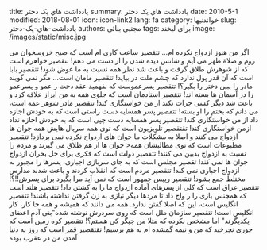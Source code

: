 title: يادداشت هاي يک دختر
summary: يادداشت هاي يک دختر
date: 2010-5-1
modified: 2018-08-01
icon:  icon-link2
lang: fa
category: خواندنیها
slug: يادداشت-هاي-يک-دختر
authors: مجتبی بنائی
tags: برای لبخند
image: /images/static/misc.jpg

اگر من هنوز ازدواج نکرده ام… تتقصیر ساعت کاری ام است که صبح خروسخوان می روم و صلاة ظهر می آیم و شانس دیده شدن را از دست می دهم! تتقصیر خواهرم است که از شوهرش طلاق گرفت و باعث شد نظر همه نسبت به ما عوض شود! تتقصیر بابا است که آن قدر پول ندارد که چشم ملت در بیاید! تتقصیر مامان است… مگر نمی گویند مادر را ببین دختر را بگیر؟! تتقصیر پسرعموست که نفهمید عقد دخت ر عمو و پسرعمو را در آسمان ها بسته اند! تتقصیر استادمان است که جلوی همه به من ابراز علاقه کرد و باعث شد دیگر کسی جرات نکند از من خواستگاری کند! تتقصیر مادر شوهر عمه است، می دانم که بختم را او بسته! تتقصیر پسر همسایه دست راستی است که به خودش اجازه داد از من خواستگاری کند! تتقصیر پسر همسایه دست چپی است که به خودش اجازه نداد ازمن خواستگاری کند! تقتقصیر تلویزیون است که توی همه سریال هایش همه جوان ها ازدواج می کنند و اصلا به مشکلات ما جوان های ازدواج نکرده نمی پردازد! تتقصیر مطبوعات است که توی مطالبشان همه< جوان ها از هم طلاق می گیرند و مردم را نسبت به ازدواج بدبین می کنند! تتقصیر دولت است که فکری برای حل بحران ازدواج جوان ها نمی کند! تقصیر مجلس است که به جای سربازی اجباری، پسرها را مجبور به ازدواج اجباری نمی کند! تتقصیر مردم است که انقلاب کردند و باعث شدند مدارس مختلط جمع بشود! تتقصیر رییس جمهور است که نمی آید مرا بگیرد برای پسرش!!؟! تتقصیر عراق است که کلی از پسرهای آماده ازدواج ما را به کشتن داد! تتقصیر هلند است که همجنس بازی را ر واج داد تا مردها دیگر نیازی به زن گرفتن نداشته باشند! تتقصیر انگلیس است، این که اصلا گفتن ندارد. همه می دانند که همیشه و همه جا کار، کار انگلیس است! تتقصیر سازمان ملل است که روی سردرش نوشته شده"بنی آدم اعضای یکدیگرند" اما مشخص نکرده که مثلا من جیگر کی هستم؟! تتقصیر کره زمین است که جوری نچرخید که من و نیمه گمشده ام به هم برسیم! تقتقصیر قمر است که روز به دنیا آمدن من در عقرب بوده
